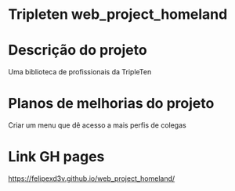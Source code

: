 # Tripleten web_project_homeland

# Descrição do projeto

Uma biblioteca de profissionais da TripleTen

# Planos de melhorias do projeto

Criar um menu que dê acesso a mais perfis de colegas

# Link GH pages

https://felipexd3v.github.io/web_project_homeland/
